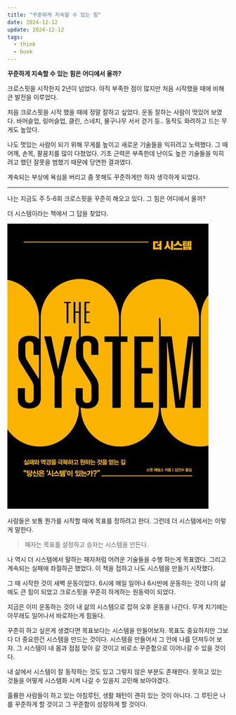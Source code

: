 ```yaml
---
title: "꾸준하게 지속할 수 있는 힘"
date: 2024-12-12
update: 2024-12-12
tags:
  - think
  - book
---
```


**꾸준하게 지속할 수 있는 힘은 어디에서 올까?**

크로스핏을 시작한지 2년이 넘었다.
아직 부족한 점이 많지만 처음 시작했을 때에 비해 큰 발전을 이루었다.

처음 크로스핏을 시작 했을 때에 정말 잘하고 싶었다.
운동 잘하는 사람이 멋있어 보였다.
바머슬업, 링머슬업, 클린, 스네치, 물구나무 서서 걷기 등.. 동작도 화려하고 드는 무게도 높았다.

나도 멋있는 사람이 되기 위해 무게를 높이고 새로운 기술들을 익히려고 노력했다.
그 때 어깨, 손목, 팔꿈치를 많이 다쳤었다.
기초 근력은 부족한데 난이도 높은 기술들을 익히려고 했던 잘못을 범했기 때문에 당연한 결과였다.

계속되는 부상에 욕심을 버리고 좀 못해도 꾸준하게만 하자 생각하게 되었다.

-----

나는 지금도 주 5-6회 크로스핏을 꾸준히 해오고 있다. 그 힘은 어디에서 올까?

더 시스템이라는 책에서 그 답을 찾았다.

![the system](the-system.jpg)

사람들은 보통 뭔가를 시작할 때에 목표를 정하려고 한다.
그런데 더 시스템에서는 이렇게 말한다.

> 패자는 목표를 설정하고 승자는 시스템을 만든다.

나 역시 더 시스템에서 말하는 패자처럼 어려운 기술들을 수행 하는게 목표였다.
그리고 계속되는 실패에 좌절하곤 했었다.
이 책을 접하고 나도 시스템을 만들기 시작했다.

그 때 시작한 것이 새벽 운동이었다.
6시에 매일 일어나 6시반에 운동하는 것이 나의 삶에도 큰 힘이 되었고 크로스핏을 꾸준히 하게하는 원동력이 되었다.

지금은 이미 운동하는 것이 내 삶의 시스템으로 잡혀 오후 운동을 나간다.
무게 치기에는 아무래도 일어나서 바로하는게 힘들다.

꾸준히 하고 싶은게 생겼다면 목표보다는 시스템을 만들어보자.
목표도 중요하지만 그보다 더 중요한건 시스템을 만드는 것이다.
시스템을 만들어서 그 안에 나를 던져두어 보자.
그 시스템이 내 몸과 점점 맞아 갈 것이고 비로소 꾸준함으로 이어나갈 수 있을 것이다.

내 삶에서 시스템이 잘 동작하는 것도 있고 그렇지 않은 부분도 존재한다.
못하고 있는 것들을 어떻게 시스템화 시켜 나갈 수 있을지 고민해 보아야겠다.

훌륭한 사람들이 하고 있는 아침루틴, 생활 패턴이 괜히 있는 것이 아니다.
그 루틴은 나를 꾸준하게 할 것이고 그 꾸준함이 성장하게 할 것이다.
